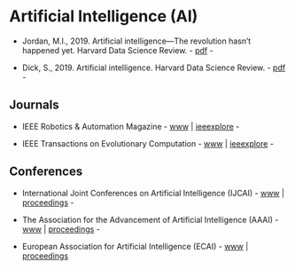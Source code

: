 # Artificial Intelligence (AI)

* Jordan, M.I., 2019. Artificial intelligence—The revolution hasn’t happened yet. Harvard Data Science Review. - [pdf](https://hdsr.mitpress.mit.edu/pub/wot7mkc1/) -

* Dick, S., 2019. Artificial intelligence. Harvard Data Science Review. - [pdf](https://hdsr.mitpress.mit.edu/pub/0aytgrau?readingCollection=72befc2a) -

## Journals

* IEEE Robotics & Automation Magazine - [www](https://www.ieee-ras.org/publications/ram) | [ieeexplore](https://ieeexplore.ieee.org/xpl/mostRecentIssue.jsp?punumber=100) -

* IEEE Transactions on Evolutionary Computation - [www](https://cis.ieee.org/publications/t-evolutionary-computation) | [ieeexplore](https://ieeexplore.ieee.org/xpl/RecentIssue.jsp?punumber=4235) -

## Conferences

* International Joint Conferences on Artificial Intelligence (IJCAI) - [www](https://www.ijcai.org/) | [proceedings](https://www.ijcai.org/past_proceedings) -

* The Association for the Advancement of Artificial Intelligence (AAAI) - [www](https://www.aaai.org/) | [proceedings](https://aaai.org/Library/AAAI/aaai-library.php) -

* European Association for Artificial Intelligence (ECAI) - [www](https://eurai.org/activities/ECAI_conferences) | [proceedings](https://eurai.org/library/ECAI_proceedings)
